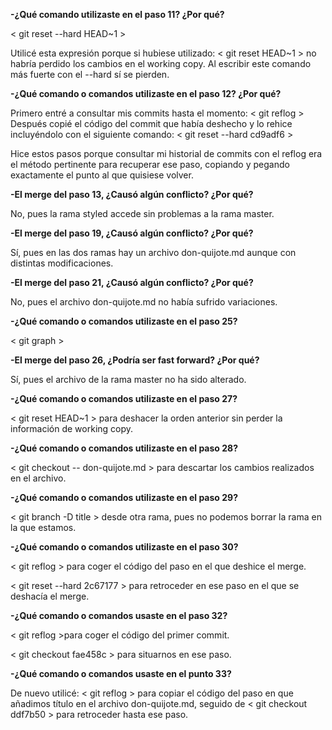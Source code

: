 **-¿Qué comando utilizaste en el paso 11? ¿Por qué?**

< git reset --hard HEAD~1  >

Utilicé esta expresión porque si hubiese utilizado: < git reset HEAD~1 > no habría perdido los cambios en el working copy. Al escribir este comando más fuerte con el --hard sí se pierden. 


**-¿Qué comando o comandos utilizaste en el paso 12? ¿Por qué?**

Primero entré a consultar mis commits hasta el momento: < git reflog >
Después copié el código del commit que había deshecho y lo rehice incluyéndolo con el siguiente comando: < git reset --hard cd9adf6 >

Hice estos pasos porque consultar mi historial de commits con el reflog era el método pertinente para recuperar ese paso, copiando y pegando exactamente el punto al que quisiese volver. 

**-El merge del paso 13, ¿Causó algún conflicto? ¿Por qué?**

No, pues la rama styled accede sin problemas a la rama master. <git merge master >


**-El merge del paso 19, ¿Causó algún conflicto? ¿Por qué?**

Sí, pues en las dos ramas hay un archivo don-quijote.md aunque con distintas modificaciones. 

**-El merge del paso 21, ¿Causó algún conflicto? ¿Por qué?**

No, pues el archivo don-quijote.md no había sufrido variaciones.

**-¿Qué comando o comandos utilizaste en el paso 25?**

< git graph >

**-El merge del paso 26, ¿Podría ser fast forward? ¿Por qué?**

Sí, pues el archivo de la rama master no ha sido alterado. 

**-¿Qué comando o comandos utilizaste en el paso 27?**

< git reset HEAD~1 > para deshacer la orden anterior sin perder la información de working copy. 

**-¿Qué comando o comandos utilizaste en el paso 28?**

< git checkout -- don-quijote.md > para descartar los cambios realizados en el archivo. 

**-¿Qué comando o comandos utilizaste en el paso 29?**

< git branch -D title > desde otra rama, pues no podemos borrar la rama en la que estamos. 

**-¿Qué comando o comandos utilizaste en el paso 30?**

< git reflog > para coger el código del paso en el que deshice el merge. 

< git reset --hard 2c67177 > para retroceder en ese paso en el que se deshacía el merge. 
 > 

**-¿Qué comando o comandos usaste en el paso 32?**

< git reflog >para coger el código del primer commit.

< git checkout fae458c > para situarnos en ese paso.

**-¿Qué comando o comandos usaste en el punto 33?**

De nuevo utilicé: < git reflog > para copiar el código del paso en que añadimos título en el archivo don-quijote.md, seguido de < git checkout ddf7b50 > para retroceder hasta ese paso. 